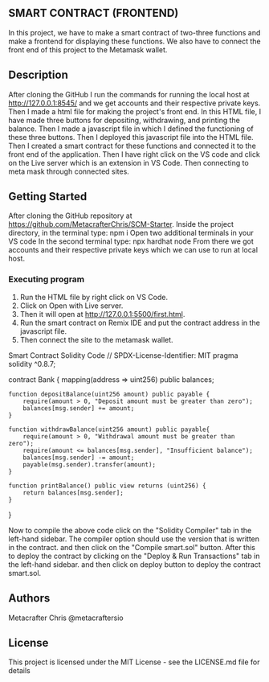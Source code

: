 ## SMART CONTRACT (FRONTEND)
In this project, we have to make a smart contract of two-three functions and make a frontend for displaying these functions. We also have to connect the front end of this project to the Metamask wallet.
## Description

After cloning the GitHub I run the commands for running the local host at http://127.0.0.1:8545/ and we get accounts and their respective private keys. Then I made a html file for making the project's front end. In this HTML file, I have made three buttons for depositing, withdrawing, and printing the balance. Then I made a javascript file in which I defined the functioning of these three buttons. Then I deployed this javascript file into the HTML file. Then I created a smart contract for these functions and connected it to the front end of the application.
Then I have right click on the VS code and click on the Live server which is an extension in VS Code. Then connecting to meta mask through connected sites.


## Getting Started
After cloning the GitHub repository at https://github.com/MetacrafterChris/SCM-Starter.
Inside the project directory, in the terminal type: npm i
Open two additional terminals in your VS code
In the second terminal type: npx hardhat node
From there we got accounts and their respective private keys which we can use to run at local host.
### Executing program

1. Run the HTML file by right click on VS Code.
2. Click on Open with Live server.
3. Then it will open at http://127.0.0.1:5500/first.html.
4. Run the smart contract on Remix IDE and put the contract address in the javascript file.
5. Then connect the site to the metamask wallet.

Smart Contract Solidity Code
// SPDX-License-Identifier: MIT
pragma solidity ^0.8.7;

contract Bank {
    mapping(address => uint256) public balances;

    function depositBalance(uint256 amount) public payable {
        require(amount > 0, "Deposit amount must be greater than zero");
        balances[msg.sender] += amount;
    }

    function withdrawBalance(uint256 amount) public payable{
        require(amount > 0, "Withdrawal amount must be greater than zero");
        require(amount <= balances[msg.sender], "Insufficient balance");
        balances[msg.sender] -= amount;
        payable(msg.sender).transfer(amount);
    }

    function printBalance() public view returns (uint256) {
        return balances[msg.sender];
    }
}

Now to compile the above code click on the "Solidity Compiler" tab in the left-hand sidebar. The compiler option should use the version that is written in the contract. and then click on the "Compile smart.sol" button. After this to deploy the contract by clicking on the "Deploy & Run Transactions" tab in the left-hand sidebar. and then click on deploy button to deploy the contract smart.sol. 




## Authors

Metacrafter Chris
@metacraftersio

## License

This project is licensed under the MIT License - see the LICENSE.md file for details

